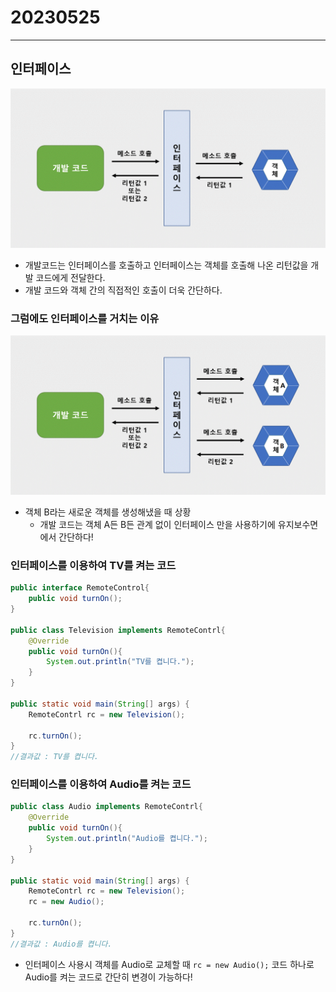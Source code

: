# 20230525

---

## 인터페이스

![Untitled](image/0525/Untitled.png)

- 개발코드는 인터페이스를 호출하고 인터페이스는 객체를 호출해 나온 리턴값을 개발 코드에게 전달한다.
- 개발 코드와 객체 간의 직접적인 호출이 더욱 간단하다.

### 그럼에도 인터페이스를 거치는 이유

![Untitled](image/0525/Untitled%201.png)

- 객체 B라는 새로운 객체를 생성해냈을 때 상황
    - 개발 코드는 객체 A든 B든 관계 없이 인터페이스 만을 사용하기에 유지보수면에서 간단하다!

### 인터페이스를 이용하여 TV를 켜는 코드

```java
public interface RemoteControl{
	public void turnOn();
}

public class Television implements RemoteContrl{
	@Override
	public void turnOn(){
		System.out.println("TV를 켭니다.");
	}
}

public static void main(String[] args) {
	RemoteContrl rc = new Television();

	rc.turnOn();
}
//결과값 : TV를 켭니다.
```

### 인터페이스를 이용하여 Audio를 켜는 코드

```java
public class Audio implements RemoteContrl{
	@Override
	public void turnOn(){
		System.out.println("Audio를 켭니다.");
	}
}

public static void main(String[] args) {
	RemoteContrl rc = new Television();
	rc = new Audio();

	rc.turnOn();
}
//결과값 : Audio를 켭니다.
```

- 인터페이스 사용시 객체를 Audio로 교체할 때 `rc = new Audio();` 코드 하나로 Audio를 켜는 코드로 간단히 변경이 가능하다!
